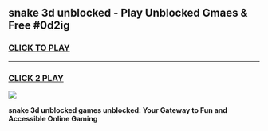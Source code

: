 
## snake 3d unblocked - Play Unblocked Gmaes & Free #0d2ig
<h3>
<a href="https://news.freeplayer.one?title=snake_3d_unblocked&ref=03M">CLICK TO PLAY</a></h3>
<hr>

<h3>
<a href="https://news.freeplayer.one?title=snake_3d_unblocked&ref=03M">CLICK 2 PLAY</a>
  
</h3>

<a href="https://news.freeplayer.one?title=snake_3d_unblocked&ref=03M"><img src="https://clearcache.store/games.png"></a>


**snake 3d unblocked games unblocked: Your Gateway to Fun and Accessible Online Gaming**
